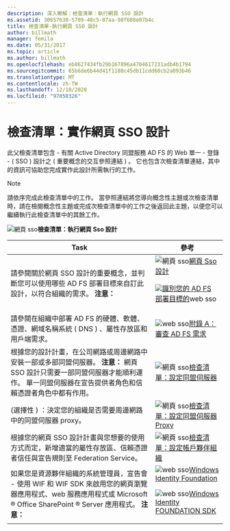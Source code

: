 ```yaml
---
description: 深入瞭解：檢查清單：執行網頁 SSO 設計
ms.assetid: 30657638-5709-48c5-87aa-98f688e07b4c
title: 檢查清單-執行網頁 SSO 設計
author: billmath
manager: femila
ms.date: 05/31/2017
ms.topic: article
ms.author: billmath
ms.openlocfilehash: eb8627434fb29b167896a4704617231adb4b1794
ms.sourcegitcommit: 65b6de6b44d41f1180c45db11cdd60cb2a093b46
ms.translationtype: MT
ms.contentlocale: zh-TW
ms.lasthandoff: 12/10/2020
ms.locfileid: "97050326"
---
```

# <a name="checklist-implementing-a-web-sso-design"></a>檢查清單：實作網頁 SSO 設計

此父檢查清單包含 \- 有關 Active Directory 同盟服務 AD FS 的 Web 單一 \- 登錄 \- \( SSO \) 設計之 \( 重要概念的交互參照連結 \) 。 它也包含次檢查清單連結，其中的資訊可協助您完成實作此設計所需執行的工作。

> [!NOTE]
> 請依序完成此檢查清單中的工作。 當參照連結將您導向概念性主題或次檢查清單時，請在檢閱概念性主題或完成次檢查清單中的工作之後返回此主題，以便您可以繼續執行此檢查清單中的其餘工作。

![網頁 sso](media/2b05dce3-938f-4168-9b8f-1f4398cbdb9b.gif)**檢查清單：執行網頁 Sso 設計**

|Task|參考|
|--------|-------------|
|請參閱關於網頁 SSO 設計的重要概念，並判斷您可以使用哪些 AD FS 部署目標來自訂此設計，以符合組織的需求。 **注意：**|![網頁 sso](media/faa393df-4856-4431-9eda-4f4e5be72a90.gif)[網頁 Sso 設計](/previous-versions/windows/it-pro/windows-server-2012-R2-and-2012/dd807033(v=ws.11))<p>![](media/faa393df-4856-4431-9eda-4f4e5be72a90.gif)[識別您的 AD FS 部署目標的](../design/identifying-your-ad-fs-deployment-goals.md)web sso|
|請參閱在組織中部署 AD FS 的硬體、軟體、憑證、網域名稱系統 \( DNS \) 、屬性存放區和用戶端需求。|![web sso](media/faa393df-4856-4431-9eda-4f4e5be72a90.gif)[附錄 A：審查 AD FS 需求](/previous-versions/windows/it-pro/windows-server-2012-R2-and-2012/ff678034(v=ws.11))|
|根據您的設計計畫，在公司網路或周邊網路中安裝一部或多部同盟伺服器。 **注意：** 網頁 SSO 設計只需要一部同盟伺服器才能順利運作。 單一同盟伺服器在宣告提供者角色和信賴憑證者角色中都有作用。|![網頁 sso](media/bc6cea1a-1c6c-4124-8c8f-1df5adfe8c88.gif)[檢查清單：設定同盟伺服器](Checklist--Setting-Up-a-Federation-Server.md)|
|\(選擇性 \) ：決定您的組織是否需要周邊網路中的同盟伺服器 proxy。|![網頁 sso](media/bc6cea1a-1c6c-4124-8c8f-1df5adfe8c88.gif)[檢查清單：設定同盟伺服器 Proxy](Checklist--Setting-Up-a-Federation-Server-Proxy.md)|
|根據您的網頁 SSO 設計計畫與您想要的使用方式而定，新增適當的屬性存放區、信賴憑證者信任與宣告規則至 Federation Service。|![網頁 sso](media/bc6cea1a-1c6c-4124-8c8f-1df5adfe8c88.gif)[檢查清單：設定帳戶夥伴組織](Checklist--Configuring-the-Account-Partner-Organization.md)|
|如果您是資源夥伴組織的系統管理員，宣告會 \- 使用 WIF 和 WIF SDK 來啟用您的網頁瀏覽器應用程式、web 服務應用程式或 Microsoft &reg; Office SharePoint &reg; Server 應用程式。 **注意：**|![web sso](media/faa393df-4856-4431-9eda-4f4e5be72a90.gif)[Windows Identity Foundation](https://go.microsoft.com/fwlink/?LinkId=122266)<p>![web sso](media/faa393df-4856-4431-9eda-4f4e5be72a90.gif)[Windows Identity FOUNDATION SDK](https://go.microsoft.com/fwlink/?LinkId=122266)|

